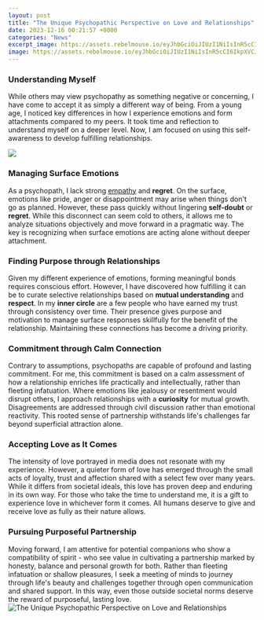 ```yaml
---
layout: post
title: "The Unique Psychopathic Perspective on Love and Relationships"
date: 2023-12-16 00:21:57 +0000
categories: "News"
excerpt_image: https://assets.rebelmouse.io/eyJhbGciOiJIUzI1NiIsInR5cCI6IkpXVCJ9.eyJpbWFnZSI6Imh0dHBzOi8vYXNzZXRzLnJibC5tcy80Mjc0MTkzL29yaWdpbi5qcGciLCJleHBpcmVzX2F0IjoxNjQ4NzQ3MDMyfQ.3uOY_pAEg3msEdRhp0tQ3zud0sVgHYwOcM9uXxddPzQ/img.jpg?width=1200&amp;coordinates=0%2C0%2C0%2C0&amp;height=600
image: https://assets.rebelmouse.io/eyJhbGciOiJIUzI1NiIsInR5cCI6IkpXVCJ9.eyJpbWFnZSI6Imh0dHBzOi8vYXNzZXRzLnJibC5tcy80Mjc0MTkzL29yaWdpbi5qcGciLCJleHBpcmVzX2F0IjoxNjQ4NzQ3MDMyfQ.3uOY_pAEg3msEdRhp0tQ3zud0sVgHYwOcM9uXxddPzQ/img.jpg?width=1200&amp;coordinates=0%2C0%2C0%2C0&amp;height=600
---
```


### Understanding Myself
While others may view psychopathy as something negative or concerning, I have come to accept it as simply a different way of being. From a young age, I noticed key differences in how I experience emotions and form attachments compared to my peers. It took time and reflection to understand myself on a deeper level. Now, I am focused on using this self-awareness to develop fulfilling relationships.

![](https://dz9yg0snnohlc.cloudfront.net/regain/what-is-sternbergs-triangular-theory-of-love-1.jpg)
### Managing Surface Emotions 
As a psychopath, I lack strong [empathy](https://fistore.mysenprints.com/collection/ahl) and **regret**. On the surface, emotions like pride, anger or disappointment may arise when things don't go as planned. However, these pass quickly without lingering **self-doubt** or **regret**. While this disconnect can seem cold to others, it allows me to analyze situations objectively and move forward in a pragmatic way. The key is recognizing when surface emotions are acting alone without deeper attachment.
### Finding Purpose through Relationships
Given my different experience of emotions, forming meaningful bonds requires conscious effort. However, I have discovered how fulfilling it can be to curate selective relationships based on **mutual understanding** and **respect**. In my **inner circle** are a few people who have earned my trust through consistency over time. Their presence gives purpose and motivation to manage surface responses skillfully for the benefit of the relationship. Maintaining these connections has become a driving priority. 
### Commitment through Calm Connection  
Contrary to assumptions, psychopaths are capable of profound and lasting commitment. For me, this commitment is based on a calm assessment of how a relationship enriches life practically and intellectually, rather than fleeting infatuation. Where emotions like jealousy or resentment would disrupt others, I approach relationships with a **curiosity** for mutual growth. Disagreements are addressed through civil discussion rather than emotional reactivity. This rooted sense of partnership withstands life's challenges far beyond superficial attraction alone.
### Accepting Love as It Comes
The intensity of love portrayed in media does not resonate with my experience. However, a quieter form of love has emerged through the small acts of loyalty, trust and affection shared with a select few over many years. While it differs from societal ideals, this love has proven deep and enduring in its own way. For those who take the time to understand me, it is a gift to experience love in whichever form it comes. All humans deserve to give and receive love as fully as their nature allows.
### Pursuing Purposeful Partnership  
Moving forward, I am attentive for potential companions who show a compatibility of spirit - who see value in cultivating a partnership marked by honesty, balance and personal growth for both. Rather than fleeting infatuation or shallow pleasures, I seek a meeting of minds to journey through life's beauty and challenges together through open communication and shared support. In this way, even those outside societal norms deserve the reward of purposeful, lasting love.
![The Unique Psychopathic Perspective on Love and Relationships](https://assets.rebelmouse.io/eyJhbGciOiJIUzI1NiIsInR5cCI6IkpXVCJ9.eyJpbWFnZSI6Imh0dHBzOi8vYXNzZXRzLnJibC5tcy80Mjc0MTkzL29yaWdpbi5qcGciLCJleHBpcmVzX2F0IjoxNjQ4NzQ3MDMyfQ.3uOY_pAEg3msEdRhp0tQ3zud0sVgHYwOcM9uXxddPzQ/img.jpg?width=1200&amp;coordinates=0%2C0%2C0%2C0&amp;height=600)